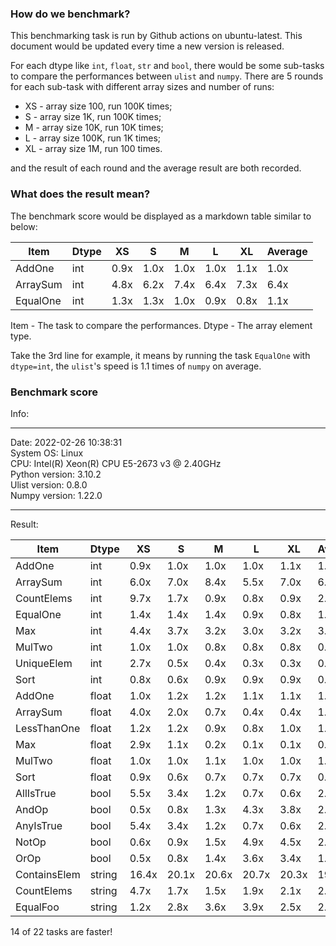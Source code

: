 ### How do we benchmark?
This benchmarking task is run by Github actions on ubuntu-latest. This document would be updated every time a new version is released.  

For each dtype like `int`, `float`, `str` and `bool`, there would be some sub-tasks to compare the performances between `ulist` and `numpy`. There are 5 rounds for each sub-task with different array sizes and number of runs:
* XS - array size 100, run 100K times;
* S - array size 1K, run 100K times;
* M - array size 10K, run 10K times;
* L - array size 100K, run 1K times;
* XL - array size 1M, run 100 times.

and the result of each round and the average result are both recorded.

### What does the result mean?
The benchmark score would be displayed as a markdown table similar to below:

| Item     | Dtype | XS   | S    | M    | L    | XL   | Average |
| -------- | ----- | ---- | ---- | ---- | ---- | ---- | ------- |
| AddOne   | int   | 0.9x | 1.0x | 1.0x | 1.0x | 1.1x | 1.0x    |
| ArraySum | int   | 4.8x | 6.2x | 7.4x | 6.4x | 7.3x | 6.4x    |
| EqualOne | int   | 1.3x | 1.3x | 1.0x | 0.9x | 0.8x | 1.1x    |

Item - The task to compare the performances.
Dtype - The array element type.

Take the 3rd line for example, it means by running the task `EqualOne` with
`dtype=int`, the `ulist`'s speed is 1.1 times of `numpy` on average.


### Benchmark score
Info:  
************************************************************
Date: 2022-02-26 10:38:31   
System OS: Linux   
CPU:  Intel(R) Xeon(R) CPU E5-2673 v3 @ 2.40GHz   
Python version: 3.10.2   
Ulist version: 0.8.0   
Numpy version: 1.22.0   
************************************************************

Result:

| Item         | Dtype  | XS    | S     | M     | L     | XL    | Average | Faster |
| ------------ | ------ | ----- | ----- | ----- | ----- | ----- | ------- | ------ |
| AddOne       | int    | 0.9x  | 1.0x  | 1.0x  | 1.0x  | 1.1x  | 1.0x    | N      |
| ArraySum     | int    | 6.0x  | 7.0x  | 8.4x  | 5.5x  | 7.0x  | 6.8x    | Y      |
| CountElems   | int    | 9.7x  | 1.7x  | 0.9x  | 0.8x  | 0.9x  | 2.8x    | Y      |
| EqualOne     | int    | 1.4x  | 1.4x  | 1.4x  | 0.9x  | 0.8x  | 1.2x    | Y      |
| Max          | int    | 4.4x  | 3.7x  | 3.2x  | 3.0x  | 3.2x  | 3.5x    | Y      |
| MulTwo       | int    | 1.0x  | 1.0x  | 0.8x  | 0.8x  | 0.8x  | 0.9x    | N      |
| UniqueElem   | int    | 2.7x  | 0.5x  | 0.4x  | 0.3x  | 0.3x  | 0.8x    | N      |
| Sort         | int    | 0.8x  | 0.6x  | 0.9x  | 0.9x  | 0.9x  | 0.8x    | N      |
| AddOne       | float  | 1.0x  | 1.2x  | 1.2x  | 1.1x  | 1.1x  | 1.1x    | Y      |
| ArraySum     | float  | 4.0x  | 2.0x  | 0.7x  | 0.4x  | 0.4x  | 1.5x    | Y      |
| LessThanOne  | float  | 1.2x  | 1.2x  | 0.9x  | 0.8x  | 1.0x  | 1.0x    | N      |
| Max          | float  | 2.9x  | 1.1x  | 0.2x  | 0.1x  | 0.1x  | 0.9x    | N      |
| MulTwo       | float  | 1.0x  | 1.0x  | 1.1x  | 1.0x  | 1.0x  | 1.0x    | N      |
| Sort         | float  | 0.9x  | 0.6x  | 0.7x  | 0.7x  | 0.7x  | 0.7x    | N      |
| AllIsTrue    | bool   | 5.5x  | 3.4x  | 1.2x  | 0.7x  | 0.6x  | 2.3x    | Y      |
| AndOp        | bool   | 0.5x  | 0.8x  | 1.3x  | 4.3x  | 3.8x  | 2.1x    | Y      |
| AnyIsTrue    | bool   | 5.4x  | 3.4x  | 1.2x  | 0.7x  | 0.6x  | 2.3x    | Y      |
| NotOp        | bool   | 0.6x  | 0.9x  | 1.5x  | 4.9x  | 4.5x  | 2.5x    | Y      |
| OrOp         | bool   | 0.5x  | 0.8x  | 1.4x  | 3.6x  | 3.4x  | 1.9x    | Y      |
| ContainsElem | string | 16.4x | 20.1x | 20.6x | 20.7x | 20.3x | 19.6x   | Y      |
| CountElems   | string | 4.7x  | 1.7x  | 1.5x  | 1.9x  | 2.1x  | 2.4x    | Y      |
| EqualFoo     | string | 1.2x  | 2.8x  | 3.6x  | 3.9x  | 2.5x  | 2.8x    | Y      |

14 of 22 tasks are faster!